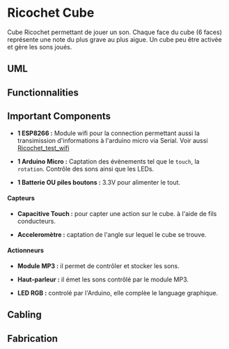 # Ricochet Cube

Cube Ricochet permettant de jouer un son. Chaque face du cube (6 faces) représente une note du plus grave au plus aigue. Un cube peu être activée et gère les sons joués.

## UML



## Functionnalities





## Important Components

- **1 ESP8266 :** Module wifi pour la connection permettant aussi la transimission d'informations à l'arduino micro via Serial. Voir aussi [Ricochet_test_wifi](https://github.com/ricochetGobz/ricochet_test_wifi)

- **1 Arduino Micro :** Captation des évènements tel que le `touch`, la `rotation`. Contrôle des sons ainsi que les LEDs.

- **1 Batterie OU piles boutons :** 3.3V pour alimenter le tout.


#### Capteurs

- **Capacitive Touch :** pour capter une action sur le cube. à l'aide de fils conducteurs.

- **Acceleromètre :** captation de l'angle sur lequel le cube se trouve.


#### Actionneurs

- **Module MP3 :** il permet de contrôler et stocker les sons.

- **Haut-parleur :** il émet les sons contrôlé par le module MP3.

- **LED RGB :** controlé par l'Arduino, elle complèe le language graphique.


## Cabling



## Fabrication
